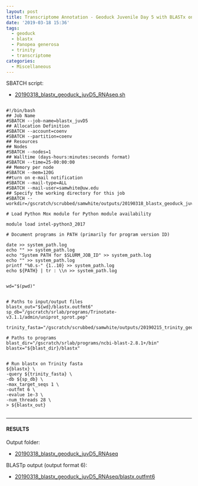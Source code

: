 ```yaml
---
layout: post
title: Transcriptome Annotation - Geoduck Juvenile Day 5 with BLASTx on Mox
date: '2019-03-18 15:36'
tags:
  - geoduck
  - blastx
  - Panopea generosa
  - trinity
  - transcriptome
categories:
  - Miscellaneous
---
```




SBATCH script:

- [20190318_blastx_geoduck_juvD5_RNAseq.sh](https://raw.githubusercontent.com/RobertsLab/sams-notebook/master/sbatch_scripts/20190318_blastx_geoduck_juvD5_RNAseq.sh)


<pre><code>
#!/bin/bash
## Job Name
#SBATCH --job-name=blastx_juvD5
## Allocation Definition
#SBATCH --account=coenv
#SBATCH --partition=coenv
## Resources
## Nodes
#SBATCH --nodes=1
## Walltime (days-hours:minutes:seconds format)
#SBATCH --time=25-00:00:00
## Memory per node
#SBATCH --mem=120G
##turn on e-mail notification
#SBATCH --mail-type=ALL
#SBATCH --mail-user=samwhite@uw.edu
## Specify the working directory for this job
#SBATCH --workdir=/gscratch/scrubbed/samwhite/outputs/20190318_blastx_geoduck_juvD5_RNAseq

# Load Python Mox module for Python module availability

module load intel-python3_2017

# Document programs in PATH (primarily for program version ID)

date >> system_path.log
echo "" >> system_path.log
echo "System PATH for $SLURM_JOB_ID" >> system_path.log
echo "" >> system_path.log
printf "%0.s-" {1..10} >> system_path.log
echo ${PATH} | tr : \\n >> system_path.log


wd="$(pwd)"


# Paths to input/output files
blastx_out="${wd}/blastx.outfmt6"
sp_db="/gscratch/srlab/programs/Trinotate-v3.1.1/admin/uniprot_sprot.pep"

trinity_fasta="/gscratch/scrubbed/samwhite/outputs/20190215_trinity_geoduck_juvD5_RNAseq/trinity_out_dir/Trinity.fasta"

# Paths to programs
blast_dir="/gscratch/srlab/programs/ncbi-blast-2.8.1+/bin"
blastx="${blast_dir}/blastx"


# Run blastx on Trinity fasta
${blastx} \
-query ${trinity_fasta} \
-db ${sp_db} \
-max_target_seqs 1 \
-outfmt 6 \
-evalue 1e-3 \
-num_threads 28 \
> ${blastx_out}

</code></pre>

---

#### RESULTS

Output folder:

- [20190318_blastx_geoduck_juvD5_RNAseq](http://gannet.fish.washington.edu/Atumefaciens/20190318_blastx_geoduck_juvD5_RNAseq)

BLASTp output (output format 6):

- [20190318_blastx_geoduck_juvD5_RNAseq/blastx.outfmt6](http://gannet.fish.washington.edu/Atumefaciens/20190318_blastx_geoduck_juvD5_RNAseq/blastx.outfmt6)
